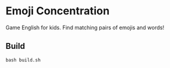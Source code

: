 # Emoji Concentration

Game English for kids. Find matching pairs of emojis and words!

## Build

```
bash build.sh
```
